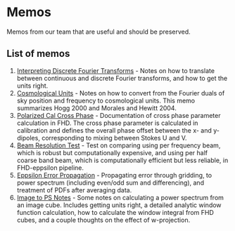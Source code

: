 # Memos
Memos from our team that are useful and should be preserved.

## List of memos

1. [Interpreting Discrete Fourier Transforms](PDFs/001_DFT_Interpretation.pdf) - Notes on how to translate between continuous and discrete Fourier transforms, and how to get the units right.
2. [Cosmological Units](PDFs/002_Cosmological_Units.pdf) - Notes on how to convert from the Fourier duals of sky position and frequency to cosmological units. This memo summarizes Hogg 2000 and Morales and Hewitt 2004.
3. [Polarized Cal Cross Phase](PDFs/003_Polarized_Cal_Cross_Phase.pdf) - Documentation of cross phase parameter calculation in FHD. The cross phase parameter is calculated in calibration and defines the overall phase offset between the x- and y-dipoles, corresponding to mixing between Stokes U and V.
4. [Beam Resolution Test](PDFs/004_Beam_Resolution_Test.pdf) - Test on comparing using per frequency beam, which is robust but computationally expensive, and using per half coarse band beam, which is computationally efficient but less reliable, in FHD-eppsilon pipeline. 
5. [Eppsilon Error Propagation](PDFs/005_eppsilon_error_prop.pdf) - Propagating error through gridding, to power spectrum (including even/odd sum and differencing), and treatment of PDFs after averaging data.
6. [Image to PS Notes](PDFs/006_Image_to_PS_notes.pdf) - Some notes on calculating a power spectrum from an image cube. Includes getting units right, a detailed analytic window function calculation, how to calculate the window integral from FHD cubes, and a couple thoughts on the effect of w-projection.
